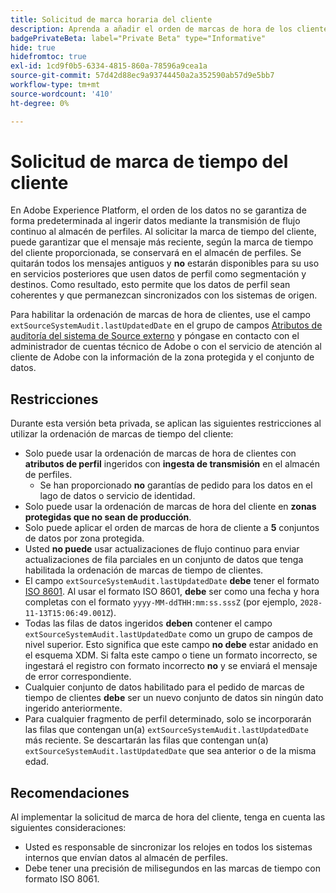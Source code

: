 ```yaml
---
title: Solicitud de marca horaria del cliente
description: Aprenda a añadir el orden de marcas de hora de los clientes a sus conjuntos de datos para garantizar la coherencia en los datos de perfil.
badgePrivateBeta: label="Private Beta" type="Informative"
hide: true
hidefromtoc: true
exl-id: 1cd9f0b5-6334-4815-860a-78596a9cea1a
source-git-commit: 57d42d88ec9a93744450a2a352590ab57d9e5bb7
workflow-type: tm+mt
source-wordcount: '410'
ht-degree: 0%

---
```


# Solicitud de marca de tiempo del cliente

En Adobe Experience Platform, el orden de los datos no se garantiza de forma predeterminada al ingerir datos mediante la transmisión de flujo continuo al almacén de perfiles. Al solicitar la marca de tiempo del cliente, puede garantizar que el mensaje más reciente, según la marca de tiempo del cliente proporcionada, se conservará en el almacén de perfiles. Se quitarán todos los mensajes antiguos y **no** estarán disponibles para su uso en servicios posteriores que usen datos de perfil como segmentación y destinos. Como resultado, esto permite que los datos de perfil sean coherentes y que permanezcan sincronizados con los sistemas de origen.

Para habilitar la ordenación de marcas de hora de clientes, use el campo `extSourceSystemAudit.lastUpdatedDate` en el grupo de campos [Atributos de auditoría del sistema de Source externo](https://github.com/adobe/xdm/blob/master/docs/reference/fieldgroups/shared/external-source-system-audit-details.schema.md) y póngase en contacto con el administrador de cuentas técnico de Adobe o con el servicio de atención al cliente de Adobe con la información de la zona protegida y el conjunto de datos.

## Restricciones

Durante esta versión beta privada, se aplican las siguientes restricciones al utilizar la ordenación de marcas de tiempo del cliente:

- Solo puede usar la ordenación de marcas de hora de clientes con **atributos de perfil** ingeridos con **ingesta de transmisión** en el almacén de perfiles.
   - Se han proporcionado **no** garantías de pedido para los datos en el lago de datos o servicio de identidad.
- Solo puede usar la ordenación de marcas de hora del cliente en **zonas protegidas que no sean de producción**.
- Solo puede aplicar el orden de marcas de hora de cliente a **5** conjuntos de datos por zona protegida.
- Usted **no puede** usar actualizaciones de flujo continuo para enviar actualizaciones de fila parciales en un conjunto de datos que tenga habilitada la ordenación de marcas de tiempo de clientes.
- El campo `extSourceSystemAudit.lastUpdatedDate` **debe** tener el formato [ISO 8601](https://www.iso.org/iso-8601-date-and-time-format.html). Al usar el formato ISO 8601, **debe** ser como una fecha y hora completas con el formato `yyyy-MM-ddTHH:mm:ss.sssZ` (por ejemplo, `2028-11-13T15:06:49.001Z`).
- Todas las filas de datos ingeridos **deben** contener el campo `extSourceSystemAudit.lastUpdatedDate` como un grupo de campos de nivel superior. Esto significa que este campo **no debe** estar anidado en el esquema XDM. Si falta este campo o tiene un formato incorrecto, se ingestará el registro con formato incorrecto **no** y se enviará el mensaje de error correspondiente.
- Cualquier conjunto de datos habilitado para el pedido de marcas de tiempo de clientes **debe** ser un nuevo conjunto de datos sin ningún dato ingerido anteriormente.
- Para cualquier fragmento de perfil determinado, solo se incorporarán las filas que contengan un(a) `extSourceSystemAudit.lastUpdatedDate` más reciente. Se descartarán las filas que contengan un(a) `extSourceSystemAudit.lastUpdatedDate` que sea anterior o de la misma edad.

## Recomendaciones

Al implementar la solicitud de marca de hora del cliente, tenga en cuenta las siguientes consideraciones:

- Usted es responsable de sincronizar los relojes en todos los sistemas internos que envían datos al almacén de perfiles.
- Debe tener una precisión de milisegundos en las marcas de tiempo con formato ISO 8061.
